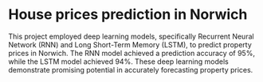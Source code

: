 # House prices prediction in Norwich
This project employed deep learning models, specifically Recurrent Neural Network (RNN) and Long Short-Term Memory (LSTM), to predict property prices in Norwich. The RNN model achieved a prediction accuracy of 95%, while the LSTM model achieved 94%. These deep learning models demonstrate promising potential in accurately forecasting property prices.
